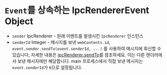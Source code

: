 # `Event`를 상속하는 IpcRendererEvent Object

* `sender` IpcRenderer - 원래 이벤트를 발생시킨 `IpcRenderer` 인스턴스
* `senderId` Integer - 메시지를 보낸 `webContents.id`, `event.sender.sendTo(event.senderId, ...)` 를 사용하여 메시지에 회신할 수 있습니다, 자세한 내용은 [ipcRenderer.sendTo](#ipcrenderersendtowindowid-channel--arg1-arg2-)를 참조하세요. 이는 다른 렌더러에서 보낸 메시지에만 해당합니다. main 프로세스에서 직접 보낸 메시지는 `event.senderId`가 `0`으로 설정됩니다.
